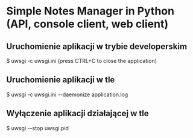 # Simple Notes Manager in Python (API, console client, web client) 

## Uruchomienie aplikacji w trybie developerskim
$ uwsgi -c uwsgi.ini
(press CTRL+C to close the application)

## Uruchomienie aplikacji w tle
$ uwsgi -c uwsgi.ini --daemonize application.log

## Wyłączenie aplikacji działającej w tle
$ uwsgi --stop uwsgi.pid
